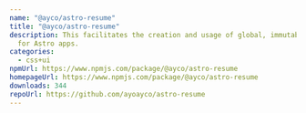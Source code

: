 ```yaml
---
name: "@ayco/astro-resume"
title: "@ayco/astro-resume"
description: This facilitates the creation and usage of global, immutable data
  for Astro apps.
categories:
  - css+ui
npmUrl: https://www.npmjs.com/package/@ayco/astro-resume
homepageUrl: https://www.npmjs.com/package/@ayco/astro-resume
downloads: 344
repoUrl: https://github.com/ayoayco/astro-resume
---
```

